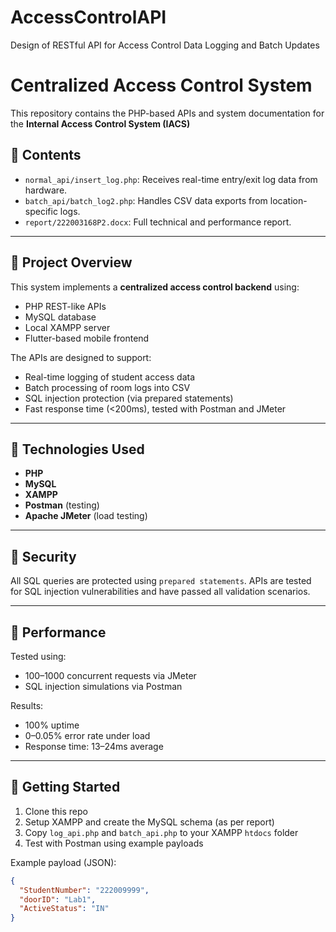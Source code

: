 # AccessControlAPI
Design of RESTful API for Access Control Data Logging and Batch Updates
# Centralized Access Control System 

This repository contains the PHP-based APIs and system documentation for the **Internal Access Control System (IACS)**

## 📁 Contents

- `normal_api/insert_log.php`: Receives real-time entry/exit log data from hardware.
- `batch_api/batch_log2.php`: Handles CSV data exports from location-specific logs.
- `report/222003168P2.docx`: Full technical and performance report.

---

## 📌 Project Overview

This system implements a **centralized access control backend** using:
- PHP REST-like APIs
- MySQL database
- Local XAMPP server
- Flutter-based mobile frontend

The APIs are designed to support:
- Real-time logging of student access data
- Batch processing of room logs into CSV
- SQL injection protection (via prepared statements)
- Fast response time (<200ms), tested with Postman and JMeter

---

## 🔧 Technologies Used

- **PHP**
- **MySQL**
- **XAMPP**
- **Postman** (testing)
- **Apache JMeter** (load testing)

---

## 🔐 Security

All SQL queries are protected using `prepared statements`. APIs are tested for SQL injection vulnerabilities and have passed all validation scenarios.

---

## 🧪 Performance

Tested using:
- 100–1000 concurrent requests via JMeter
- SQL injection simulations via Postman

Results:
- 100% uptime
- 0–0.05% error rate under load
- Response time: 13–24ms average

---

## 🚀 Getting Started

1. Clone this repo
2. Setup XAMPP and create the MySQL schema (as per report)
3. Copy `log_api.php` and `batch_api.php` to your XAMPP `htdocs` folder
4. Test with Postman using example payloads

Example payload (JSON):
```json
{
  "StudentNumber": "222009999",
  "doorID": "Lab1",
  "ActiveStatus": "IN"
}
